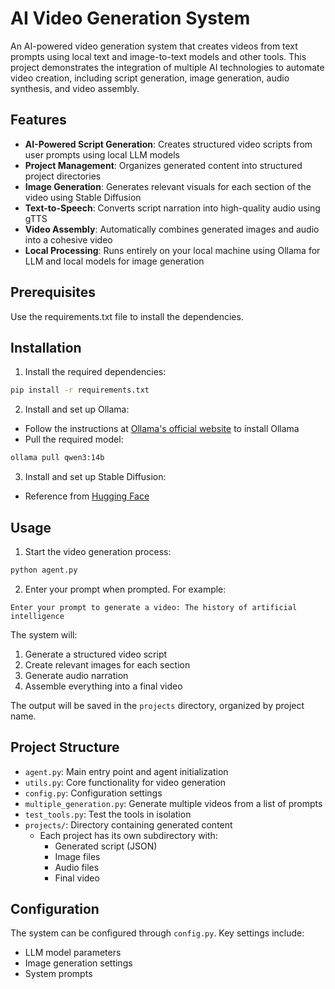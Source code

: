 # AI Video Generation System

An AI-powered video generation system that creates videos from text prompts using local text and image-to-text models and other tools. This project demonstrates the integration of multiple AI technologies to automate video creation, including script generation, image generation, audio synthesis, and video assembly.

## Features

- **AI-Powered Script Generation**: Creates structured video scripts from user prompts using local LLM models
- **Project Management**: Organizes generated content into structured project directories
- **Image Generation**: Generates relevant visuals for each section of the video using Stable Diffusion
- **Text-to-Speech**: Converts script narration into high-quality audio using gTTS
- **Video Assembly**: Automatically combines generated images and audio into a cohesive video
- **Local Processing**: Runs entirely on your local machine using Ollama for LLM and local models for image generation


## Prerequisites

Use the requirements.txt file to install the dependencies.

## Installation

1. Install the required dependencies:
```bash
pip install -r requirements.txt
```

2. Install and set up Ollama:
- Follow the instructions at [Ollama's official website](https://ollama.ai) to install Ollama
- Pull the required model:
```bash
ollama pull qwen3:14b
```

3. Install and set up Stable Diffusion:
- Reference from [Hugging Face](https://huggingface.co/stabilityai/stable-diffusion-xl-base-1.0)

## Usage

1. Start the video generation process:
```bash
python agent.py
```

2. Enter your prompt when prompted. For example:
```
Enter your prompt to generate a video: The history of artificial intelligence
```

The system will:
1. Generate a structured video script
2. Create relevant images for each section
3. Generate audio narration
4. Assemble everything into a final video

The output will be saved in the `projects` directory, organized by project name.

## Project Structure

- `agent.py`: Main entry point and agent initialization
- `utils.py`: Core functionality for video generation
- `config.py`: Configuration settings
- `multiple_generation.py`: Generate multiple videos from a list of prompts
- `test_tools.py`: Test the tools in isolation
- `projects/`: Directory containing generated content
  - Each project has its own subdirectory with:
    - Generated script (JSON)
    - Image files
    - Audio files
    - Final video

## Configuration

The system can be configured through `config.py`. Key settings include:
- LLM model parameters
- Image generation settings
- System prompts